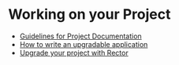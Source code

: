 # Working on your Project

-   [Guidelines for Project Documentation](./guidelines-for-project-documentation.md)
-   [How to write an upgradable application](./how-to-write-an-upgradable-application.md)
-   [Upgrade your project with Rector](./upgrade-your-project-with-rector.md)
